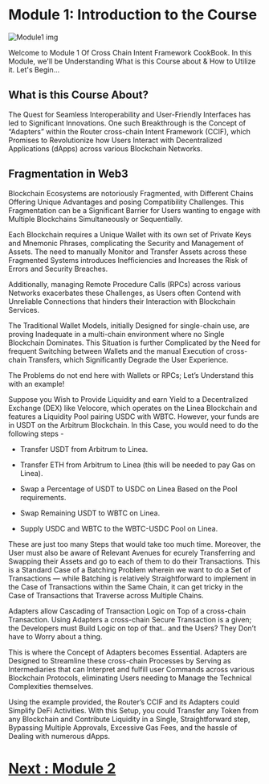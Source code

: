 

# Module 1: Introduction to the Course

![Module1 img](https://github.com/ShivankK26/Router-Academy-Courses/assets/115289871/c10187aa-5298-43c7-b8bd-3723b62ce367)

Welcome to Module 1 Of Cross Chain Intent Framework CookBook. In this Module, we'll be Understanding What is this Course about & How to Utilize it. Let's Begin...

## What is this Course About?

The Quest for Seamless Interoperability and User-Friendly Interfaces has led to Significant Innovations. One such Breakthrough is the Concept of “Adapters” within the Router cross-chain Intent Framework (CCIF), which Promises to Revolutionize how Users Interact with Decentralized Applications (dApps) across various Blockchain Networks.

## Fragmentation in Web3

Blockchain Ecosystems are notoriously Fragmented, with Different Chains Offering Unique Advantages and posing Compatibility Challenges. This Fragmentation can be a Significant Barrier for Users wanting to engage with Multiple Blockchains Simultaneously or Sequentially.

Each Blockchain requires a Unique Wallet with its own set of Private Keys and Mnemonic Phrases, complicating the Security and Management of Assets. The need to manually Monitor and Transfer Assets across these Fragmented Systems introduces Inefficiencies and Increases the Risk of Errors and Security Breaches.

Additionally, managing Remote Procedure Calls (RPCs) across various Networks exacerbates these Challenges, as Users often Contend with Unreliable Connections that hinders their Interaction with Blockchain Services.

The Traditional Wallet Models, initially Designed for single-chain use, are proving Inadequate in a multi-chain environment where no Single Blockchain Dominates. This Situation is further Complicated by the Need for frequent Switching between Wallets and the manual Execution of cross-chain Transfers, which Significantly Degrade the User Experience.

The Problems do not end here with Wallets or RPCs; Let’s Understand this with an example!

Suppose you Wish to Provide Liquidity and earn Yield to a Decentralized Exchange (DEX) like Velocore, which operates on the Linea Blockchain and features a Liquidity Pool pairing USDC with WBTC. However, your funds are in USDT on the Arbitrum Blockchain. In this Case, you would need to do the following steps -

- Transfer USDT from Arbitrum to Linea.

- Transfer ETH from Arbitrum to Linea (this will be needed to pay Gas on Linea).

- Swap a Percentage of USDT to USDC on Linea Based on the Pool requirements.

- Swap Remaining USDT to WBTC on Linea.

- Supply USDC and WBTC to the WBTC-USDC Pool on Linea.

These are just too many Steps that would take too much time. Moreover, the User must also be aware of Relevant Avenues for ecurely Transferring and Swapping their Assets and go to each of them to do their Transactions. This is a Standard Case of a Batching Problem wherein we want to do a Set of Transactions — while Batching is relatively Straightforward to implement in the Case of Transactions within the Same Chain, it can get tricky in the Case of Transactions that Traverse across Multiple Chains.

Adapters allow Cascading of Transaction Logic on Top of a cross-chain Transaction. Using Adapters a cross-chain Secure Transaction is a given; the Developers must Build Logic on top of that.. and the Users? They Don’t have to Worry about a thing.

This is where the Concept of Adapters becomes Essential. Adapters are Designed to Streamline these cross-chain Processes by Serving as Intermediaries that can Interpret and fulfill user Commands across various Blockchain Protocols, eliminating Users needing to Manage the Technical Complexities themselves.

Using the example provided, the Router’s CCIF and its Adapters could Simplify DeFi Activities. With this Setup, you could Transfer any Token from any Blockchain and Contribute Liquidity in a Single, Straightforward step, Bypassing Multiple Approvals, Excessive Gas Fees, and the hassle of Dealing with numerous dApps.

# [Next : Module 2 ](2.md)
